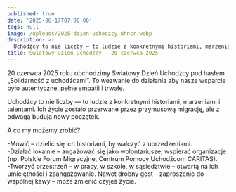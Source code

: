 ```yaml
---
published: true
date: '2025-06-17T07:00:00'
tags: null
image: /uploads/2025-dzien-uchodzcy-uhncr.webp
description: >-
  Uchodźcy to nie liczby — to ludzie z konkretnymi historiami, marzeniami i talentami. 
title: Światowy Dzień Uchodźcy – 20 czerwca 2025
---
```


20 czerwca 2025 roku obchodzimy Światowy Dzień Uchodźcy pod hasłem „Solidarność z uchodźcami”. To wezwanie do działania aby nasze wsparcie było autentyczne, pełne empatii i trwałe.

Uchodźcy to nie liczby — to ludzie z konkretnymi historiami, marzeniami i talentami. Ich życie zostało przerwane przez przymusową migrację, ale z odwagą budują nowy początek.

A co my możemy zrobić?

-Mówić – dzielić się ich historiami, by walczyć z uprzedzeniami.   
-Działać lokalnie – angażować się jako wolontariusze, wspierać organizacje (np. Polskie Forum Migracyjne, Centrum Pomocy Uchodźcom CARITAS).   
-Tworzyć przestrzeń – w pracy, w szkole, w sąsiedztwie – otwartą na ich umiejętności i zaangażowanie. Nawet drobny gest – zaproszenie do wspólnej kawy – może zmienić czyjeś życie.